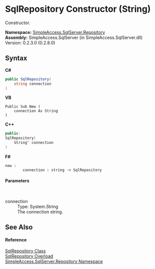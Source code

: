 # SqlRepository Constructor (String)
 

Constructor.

**Namespace:**&nbsp;<a href="N_SimpleAccess_SqlServer_Repository">SimpleAccess.SqlServer.Repository</a><br />**Assembly:**&nbsp;SimpleAccess.SqlServer (in SimpleAccess.SqlServer.dll) Version: 0.2.3.0 (0.2.8.0)

## Syntax

**C#**<br />
``` C#
public SqlRepository(
	string connection
)
```

**VB**<br />
``` VB
Public Sub New ( 
	connection As String
)
```

**C++**<br />
``` C++
public:
SqlRepository(
	String^ connection
)
```

**F#**<br />
``` F#
new : 
        connection : string -> SqlRepository
```


#### Parameters
&nbsp;<dl><dt>connection</dt><dd>Type: System.String<br />The connection string.</dd></dl>

## See Also


#### Reference
<a href="T_SimpleAccess_SqlServer_Repository_SqlRepository">SqlRepository Class</a><br /><a href="Overload_SimpleAccess_SqlServer_Repository_SqlRepository__ctor">SqlRepository Overload</a><br /><a href="N_SimpleAccess_SqlServer_Repository">SimpleAccess.SqlServer.Repository Namespace</a><br />